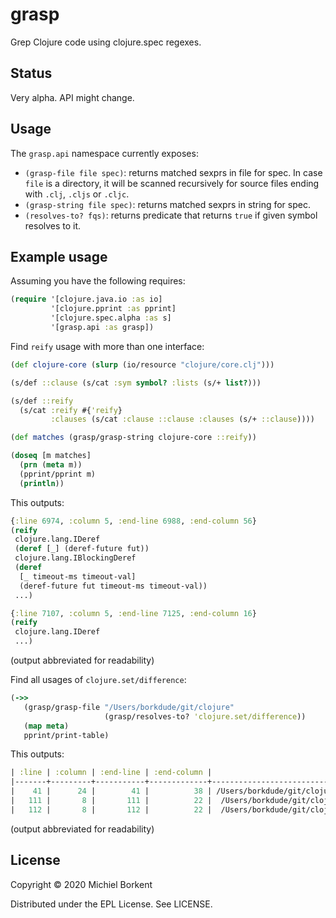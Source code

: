 # grasp

Grep Clojure code using clojure.spec regexes.

## Status

Very alpha. API might change.

## Usage

The `grasp.api` namespace currently exposes:

- `(grasp-file file spec)`: returns matched sexprs in file for spec. In case
  `file` is a directory, it will be scanned recursively for source files ending with `.clj`, `.cljs` or `.cljc`.
- `(grasp-string file spec)`: returns matched sexprs in string for spec.
- `(resolves-to? fqs)`: returns predicate that returns `true` if given symbol resolves to it.

## Example usage

Assuming you have the following requires:

``` clojure
(require '[clojure.java.io :as io]
         '[clojure.pprint :as pprint]
         '[clojure.spec.alpha :as s]
         '[grasp.api :as grasp])
```

Find `reify` usage with more than one interface:

``` clojure
(def clojure-core (slurp (io/resource "clojure/core.clj")))

(s/def ::clause (s/cat :sym symbol? :lists (s/+ list?)))

(s/def ::reify
  (s/cat :reify #{'reify}
         :clauses (s/cat :clause ::clause :clauses (s/+ ::clause))))

(def matches (grasp/grasp-string clojure-core ::reify))

(doseq [m matches]
  (prn (meta m))
  (pprint/pprint m)
  (println))
```

This outputs:

``` clojure
{:line 6974, :column 5, :end-line 6988, :end-column 56}
(reify
 clojure.lang.IDeref
 (deref [_] (deref-future fut))
 clojure.lang.IBlockingDeref
 (deref
  [_ timeout-ms timeout-val]
  (deref-future fut timeout-ms timeout-val))
 ...)

{:line 7107, :column 5, :end-line 7125, :end-column 16}
(reify
 clojure.lang.IDeref
 ...)
```
(output abbreviated for readability)

Find all usages of `clojure.set/difference`:

``` clojure
(->>
   (grasp/grasp-file "/Users/borkdude/git/clojure"
                     (grasp/resolves-to? 'clojure.set/difference))
   (map meta)
   pprint/print-table)
```

This outputs:

``` clojure
| :line | :column | :end-line | :end-column |                                                                  :file |
|-------+---------+-----------+-------------+------------------------------------------------------------------------|
|    41 |      24 |        41 |          38 | /Users/borkdude/git/clojure/test/clojure/test_clojure/multimethods.clj |
|   111 |       8 |       111 |          22 |  /Users/borkdude/git/clojure/test/clojure/test_clojure/clojure_set.clj |
|   112 |       8 |       112 |          22 |  /Users/borkdude/git/clojure/test/clojure/test_clojure/clojure_set.clj |
```
(output abbreviated for readability)

## License

Copyright © 2020 Michiel Borkent

Distributed under the EPL License. See LICENSE.
